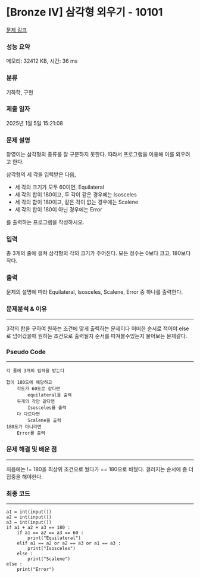 # [Bronze IV] 삼각형 외우기 - 10101 

[문제 링크](https://www.acmicpc.net/problem/10101) 

### 성능 요약

메모리: 32412 KB, 시간: 36 ms

### 분류

기하학, 구현

### 제출 일자

2025년 1월 5일 15:21:08

### 문제 설명

<p>창영이는 삼각형의 종류를 잘 구분하지 못한다. 따라서 프로그램을 이용해 이를 외우려고 한다.</p>

<p>삼각형의 세 각을 입력받은 다음, </p>

<ul>
	<li>세 각의 크기가 모두 60이면, Equilateral</li>
	<li>세 각의 합이 180이고, 두 각이 같은 경우에는 Isosceles</li>
	<li>세 각의 합이 180이고, 같은 각이 없는 경우에는 Scalene</li>
	<li>세 각의 합이 180이 아닌 경우에는 Error</li>
</ul>

<p>를 출력하는 프로그램을 작성하시오.</p>

### 입력 

 <p>총 3개의 줄에 걸쳐 삼각형의 각의 크기가 주어진다. 모든 정수는 0보다 크고, 180보다 작다.</p>

### 출력 

 <p>문제의 설명에 따라 Equilateral, Isosceles, Scalene, Error 중 하나를 출력한다.</p>

###  문제분석 & 이유
---

3각의 합을 구하여 원하는 조건에 맞게 출력하는 문제이다
어떠한 순서로 적어야 else로 넘어갔을때 원하는 조건으로 출력될지
순서를 따져볼수있는지 물어보는 문제같다.

###  Pseudo Code

---

```
각 줄에 3개의 입력을 받는다

합이 180도에 해당하고
    각도가 60도로 같다면
        equilateral을 출력
    두개의 각만 같다면
        Isosceles를 출력
    다 다르다면
        Scalene을 출력
180도가 아니라면
    Error를 출력
```


### 문제 해결 및 배운 점
---
처음에는 != 180을 최상위 조건으로 뒀다가 == 180으로 바꿨다.
걸러지는 순서에 좀 더 집중을 해야한다.

### 최종 코드
---

```
a1 = int(input())
a2 = int(input())
a3 = int(input())
if a1 + a2 + a3 == 180 :
    if a1 == a2 == a3 == 60 :
        print("Equilateral")
    elif a1 == a2 or a2 == a3 or a1 == a3 :
        print("Isosceles")
    else :
        print("Scalene")
else :
    print("Error")
```
